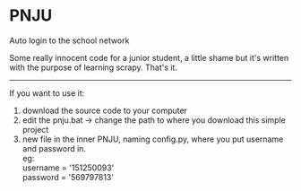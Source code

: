 # PNJU
Auto login to the school network  

Some really innocent code for a junior student, a little shame but it's written with the purpose of learning scrapy. That's it.

---
If you want to use it:
1. download the source code to your computer
2. edit the pnju.bat -> change the path to where you download this simple project
3. new file in the inner PNJU, naming config.py, where you put username and password in.  
 eg:  
  username = '151250093'  
  password = '569797813'
